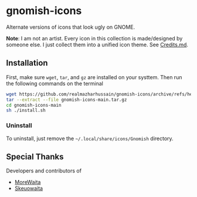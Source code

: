 # gnomish-icons

Alternate versions of icons that look ugly on GNOME.

**Note**: I am not an artist. Every icon in this collection is made/designed by someone else.
I just collect them into a unified icon theme. See [Credits.md](Credits.md).

## Installation
First, make sure `wget`, `tar`, and `gz` are installed on your systtem. Then run the following
commands on the terminal

```sh
wget https://github.com/realmazharhussain/gnomish-icons/archive/refs/heads/main.tar.gz -O gnomish-icons-main.tar.gz
tar --extract --file gnomish-icons-main.tar.gz
cd gnomish-icons-main
sh ./install.sh
```

### Uninstall
To uninstall, just remove the `~/.local/share/icons/Gnomish` directory.

## Special Thanks
Developers and contributors of
- [MoreWaita](https://github.com/somepaulo/MoreWaita)
- [Skeuowaita](https://github.com/Frostbitten-jello/Skeuowaita)
